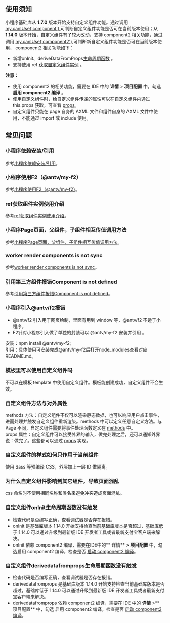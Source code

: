 ## 使用须知
小程序基础库从 **1.7.0** 版本开始支持自定义组件功能。通过调用[ my.canIUse('component') ](https://opendocs.alipay.com/mini/api/can-i-use)可判断自定义组件功能是否可在当前版本使用；从 **1.14.0** 版本开始，自定义组件有了较大改动，支持 component2 相关功能，通过调用 [my.canIUse('component2') ](https://opendocs.alipay.com/mini/api/can-i-use)可判断新自定义组件功能是否可在当前版本使用， component2 相关功能如下：

- 新增onInit、deriveDataFromProps[生命周期函数](https://opendocs.alipay.com/mini/framework/component-lifecycle) 。
- 支持使用 ref [获取自定义组件实例](https://opendocs.alipay.com/mini/framework/component-ref) 。

**注意：**

- 使用 component2 的相关功能，需要在 IDE 中的 **详情** > **项目配置** 中，勾选 **启用 component2 编译** 。
- 使用自定义组件时，给自定义组件传递的属性可以在自定义组件内通过 this.props 获取，可查看 [props](https://opendocs.alipay.com/mini/framework/component_object#props)。
- 自定义组件只能在 page 自身的 AXML 文件和组件自身的 AXML 文件中使用，不能通过 import 或 include 使用。   

## 常见问题

### 小程序依赖安装/引用
参考[小程序依赖安装/引用](https://opendocs.alipay.com/support/01rb23)。 

### 小程序使用F2（@antv/my-f2）
参考[小程序使用F2（@antv/my-f2）](https://opendocs.alipay.com/support/01rb1j)。 

### ref获取组件实例使用介绍
参考[ref获取组件实例使用介绍](https://opendocs.alipay.com/support/01rb1o)。 

### 小程序Page页面，父组件，子组件相互传值调用方法
参考[小程序Page页面，父组件，子组件相互传值调用方法](https://opendocs.alipay.com/support/01rb1e)。 

### worker render components is not sync
参考[worker render components is not sync](https://opendocs.alipay.com/support/01rb7n)。 

### 引用第三方组件报错Component is not defined
参考[引用第三方组件报错Component is not defined](https://opendocs.alipay.com/support/01rb3c)。 

### 小程序引入@antv/f2报错

- @antv/f2 引入用于网页绘制，里面有用到 window 等，@antv/f2 不适于小程序。
- F2针对小程序引入做了单独的封装可以 @antv/my-f2 安装并引用 。

安装：npm install @antv/my-f2;<br />引用：具体使用可安装完成@antv/my-f2后打开node_modules查看对应README.md。 

### 模板里可以使用自定义组件吗
不可以在模板 template 中使用自定义组件。模板能创建成功，自定义组件不会生效。 

### 自定义组件方法与对外属性
methods 方法：自定义组件不仅可以渲染静态数据，也可以响应用户点击事件，进而处理并触发自定义组件重新渲染。methods 中可以定义任意自定义方法。与 Page 不同，自定义组件需要将事件处理函数定义在 [methods](https://opendocs.alipay.com/mini/framework/component_object) 中。 <br />props 属性：自定义组件可以接受外界的输入，做完处理之后，还可以通知外界说：做完了。这些都可以通过 [props](https://opendocs.alipay.com/mini/framework/component_object) 实现。 

### 自定义组件的样式如何只作用于当前组件
使用 Sass 等预编译 CSS，外层加上一层 ID 做隔离。 

### 为什么自定义组件影响到其它组件，导致页面混乱
css 命名时不使用相同名称和类名来避免冲突造成页面混乱。 

### 自定义组件onInit生命周期函数没有触发

- 检查代码是否编写正确，查看调试器是否存在报错。
- onInit 是基础库版本 1.14.0 开始支持检查当前基础库版本是否超过，基础库低于 1.14.0 可以通过升级到最新版 IDE 开发者工具或者最新支付宝客户端来解决。
- onInit 依赖 component2 编译，需要在IDE中的** 详情** > **项目配置** 中，勾选启用 component2 编译，检查是否 [启动 component2 编译](https://opendocs.alipay.com/mini/framework/custom-component-overview)。 

### 自定义组件derivedatafromprops生命周期函数没有触发

- 检查代码是否编写正确，查看调试器是否存在报错。
- derivedatafromprops 是基础库版本 1.14.0 开始支持检查当前基础库版本是否超过，基础库低于 1.14.0 可以通过升级到最新版 IDE 开发者工具或者最新支付宝客户端来解决。
- derivedatafromprops 依赖 component2 编译，需要在 IDE 中的 **详情** >** 项目配置** 中，勾选 启用 component2 编译，检查是否 [启动 component2 编译](https://opendocs.alipay.com/mini/framework/custom-component-overview)。 
